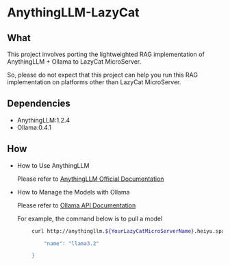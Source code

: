 # AnythingLLM-LazyCat

## What

This project involves porting the lightweighted RAG implementation of AnythingLLM + Ollama to LazyCat MicroServer. 

So, please do not expect that this project can help you run this RAG implementation on platforms other than LazyCat MicroServer. 

## Dependencies

- AnythingLLM:1.2.4
- Ollama:0.4.1

## How

- How to Use AnythingLLM

    Please refer to [AnythingLLM Official Documentation](https://docs.anythingllm.com)

- How to Manage the Models with Ollama

    Please refer to [Ollama API Documentation](https://github.com/ollama/blob/main/docs/api.md)

    For example, the command below is to pull a model

```bash
        curl http://anythingllm.${YourLazyCatMicroServerName}.heiyu.space:11434/api/pull -d '{

            "name": "llama3.2"

        }
```
